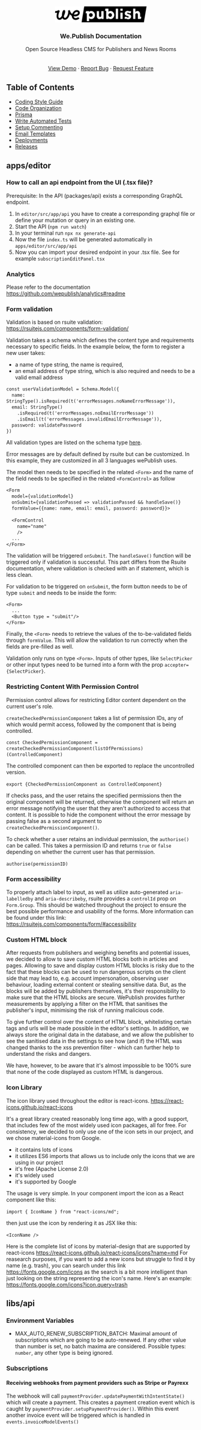 <!-- PROJECT LOGO -->
<br />
<p align="center">
  <a href="https://github.com/wepublish/wepublish">
    <img src="./assets/logo.png" alt="Logo" height="43">
  </a>

  <h3 align="center">We.Publish Documentation</h3>

  <p align="center">
    Open Source Headless CMS for Publishers and News Rooms
    <br />
    <!-- <a href="https://github.com/github_username/repo_name"><strong>Explore the docs »</strong></a>-->
    <br />
    <br />
    <a href="#demo">View Demo</a>
    ·
    <a href="https://github.com/wepublish/wepublish/issues">Report Bug</a>
    ·
    <a href="https://github.com/wepublish/wepublish/issues">Request Feature</a>
  </p>
</p>

<!-- TABLE OF CONTENTS -->

## Table of Contents

- [Coding Style Guide](CodingStyleGuide.md)
- [Code Organization](CodeOrganization.md)
- [Prisma](prisma.md)
- [Write Automated Tests](testing.md)
- [Setup Commenting](commenting.md)
- [Email Templates](emailtemplates.md)
- [Deployments](deployments.md)
- [Releases](Releases.md)

## apps/editor

### How to call an api endpoint from the UI (.tsx file)?

Prerequisite: In the API (packages/api) exists a corresponding GraphQL endpoint.

1. In `editor/src/app/api` you have to create a corresponding graphql file or define your mutation or query in an existing one.
2. Start the API (`npm run watch`)
3. In your terminal run `npx nx generate-api`
4. Now the file `index.ts` will be generated automatically in `apps/editor/src/app/api`
5. Now you can import your desired endpoint in your .tsx file. See for example `subscriptionEditPanel.tsx`

### Analytics

Please refer to the documentation
https://github.com/wepublish/analytics#readme

### Form validation

Validation is based on rsuite validation: https://rsuitejs.com/components/form-validation/

Validation takes a schema which defines the content type and requirements necessary to specific fields. In the example below, the form to register a new user takes:

- a name of type string, the name is required,
- an email address of type string, which is also required and needs to be a valid email address

```
const userValidationModel = Schema.Model({
  name: StringType().isRequired(t('errorMessages.noNameErrorMessage')),
  email: StringType()
    .isRequired(t('errorMessages.noEmailErrorMessage'))
    .isEmail(t('errorMessages.invalidEmailErrorMessage')),
  password: validatePassword
})
```

All validation types are listed on the schema type [here](https://github.com/rsuite/schema-typed#table-of-contents).

Error messages are by default defined by rsuite but can be customized. In this example, they are customized in all 3 languages wePublish uses.

The model then needs to be specified in the related `<Form>` and the name of the field needs to be specified in the related `<FormControl>` as follow

```
<Form
  model={validationModel}
  onSubmit={validationPassed => validationPassed && handleSave()}
  formValue={{name: name, email: email, password: password}}>

  <FormControl
    name="name"
    />
  ...
</Form>
```

The validation will be triggered `onSubmit`. The `handleSave()` function will be triggered only if validation is successful.
This part differs from the Rsuite documentation, where validation is checked with an if statement, which is less clean.

For validation to be triggered on `onSubmit`, the form button needs to be of type `submit` and needs to be inside the form:

```
<Form>
  ...
  <Button type = "submit"/>
</Form>
```

Finally, the `<Form>` needs to retrieve the values of the to-be-validated fields through `formValue`. This will allow the validation to run correctly when the fields are pre-filled as well.

Validation only runs on type `<Form>`. Inputs of other types, like `SelectPicker` or other input types need to be turned into a form with the prop `accepter={SelectPicker}`.

### Restricting Content With Permission Control

Permission control allows for restricting Editor content dependent on the current user's role.

`createCheckedPermissionComponent` takes a list of permission IDs, any of which would permit access, followed by the component that is being controlled.

```
const CheckedPermissionComponent = createCheckedPermissionComponent(listOfPermissions)(ControlledComponent)
```

The controlled component can then be exported to replace the uncontrolled version.

`export {CheckedPermissionComponent as ControlledComponent}`

If checks pass, and the user retains the specified permissions then the original component will be returned, otherwise the component will return an error message notifying the user that they aren't authorized to access that content.
It is possible to hide the component without the error message by passing false as a second argument to `createCheckedPermissionComponent()`.

To check whether a user retains an individual permission, the `authorise()` can be called.
This takes a permission ID and returns `true` or `false` depending on whether the current user has that permission.

`authorise(permissionID)`

### Form accessibility

To properly attach label to input, as well as utilize auto-generated `aria-labelledby` and `aria-describeby`, rsuite provides a `controlId` prop on `Form.Group`. This should be watched throughout the project to ensure the best possible performance and usability of the forms. More information can be found under this link: https://rsuitejs.com/components/form/#accessibility

### Custom HTML block

After requests from publishers and weighing benefits and potential issues, we decided to allow to save custom HTML blocks both in articles and pages. Allowing to save and display custom HTML blocks is risky due to the fact that these blocks can be used to run dangerous scripts on the client side that may lead to, e.g. account impersonation, observing user behaviour, loading external content or stealing sensitive data. But, as the blocks will be added by publishers themselves, it's their responsibility to make sure that the HTML blocks are secure. WePublish provides further measurements by applying a filter on the HTML that sanitises the publisher's input, minimising the risk of running malicious code.

To give further control over the content of HTML block, whitelisting certain tags and urls will be made possible in the editor's settings. In addition, we always store the original data in the database, and we allow the publisher to see the sanitised data in the settings to see how (and if) the HTML was changed thanks to the xss prevention filter - which can further help to understand the risks and dangers.

We have, however, to be aware that it's almost impossible to be 100% sure that none of the code displayed as custom HTML is dangerous.

### Icon Library

The icon library used throughout the editor is react-icons. https://react-icons.github.io/react-icons

It's a great library created reasonably long time ago, with a good support, that includes few of the most widely used icon packages, all for free.
For consistency, we decided to only use one of the icon sets in our project, and we chose material-icons from Google.

- it contains lots of icons
- it utilizes ES6 imports that allows us to include only the icons that we are using in our project
- it's free (Apache License 2.0)
- it's widely used
- it's supported by Google

The usage is very simple. In your component import the icon as a React component like this:

`import { IconName } from "react-icons/md";`

then just use the icon by rendering it as JSX like this:

`<IconName />`

Here is the complete list of icons by material-design that are supported by react-icons https://react-icons.github.io/react-icons/icons?name=md
For reasearch purposes, if you want to add a new icons but struggle to find it by name (e.g. trash), you can search under this link
https://fonts.google.com/icons as the search is a bit more intelligent than just looking on the string representing the icon's name. Here's an
example: https://fonts.google.com/icons?icon.query=trash

## libs/api

### Environment Variables

- MAX_AUTO_RENEW_SUBSCRIPTION_BATCH: Maximal amount of subscriptions which are going to be auto-renewed. If any other value than number is set, no batch maxima are considered. Possible types: `number`, any other type is being ignored.

### Subscriptions

#### Receiving webhooks from payment providers such as Stripe or Payrexx

The webhook will call `paymentProvider.updatePaymentWithIntentState()` which will create a payment.
This creates a payment creation event which is caught by `paymentProvider.setupPaymentProvider()`.
Within this event another invoice event will be triggered which is handled in `events.invoiceModelEvents()`
